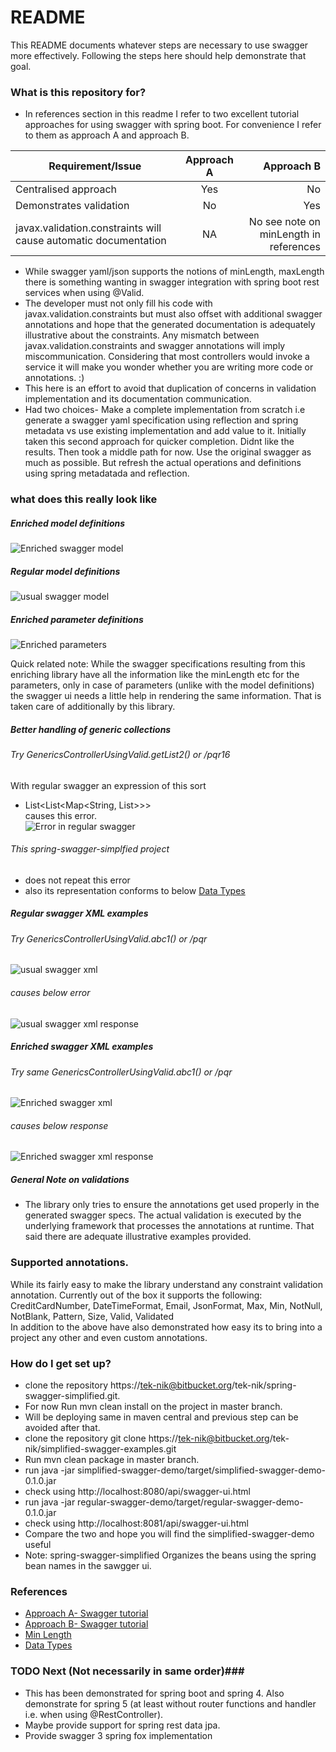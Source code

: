 # README #

This README documents whatever steps are necessary to use swagger more effectively.
Following the steps here should help demonstrate that goal.

### What is this repository for? ###

* In references section in this readme I refer to two excellent tutorial approaches for using swagger with spring boot. For convenience I refer to them as approach A and approach B.  

| Requirement/Issue        | Approach A        | Approach B  |
| ------------- |:-------------:| -----:|
| Centralised approach      | Yes | No |
| Demonstrates validation      | No      |   Yes |
| javax.validation.constraints will cause automatic documentation | NA      |    No see note on minLength in references |

* While swagger yaml/json supports the notions of minLength, maxLength there is something wanting in swagger integration with spring boot rest services when using @Valid.  
* The developer must not only fill his code with javax.validation.constraints but must also offset with additional swagger annotations and hope that the generated documentation is adequately illustrative about the constraints. Any mismatch between javax.validation.constraints and swagger annotations will imply miscommunication.   Considering that most controllers would invoke a service it will make you wonder whether you are writing more code or annotations. :)
* This here is an effort to avoid that duplication of concerns in validation implementation and its documentation communication.
* Had two choices- Make a complete implementation from scratch i.e generate a swagger yaml specification using reflection and spring metadata vs use existing implementation and add value to it. Initially taken this second approach for quicker completion. Didnt like the results. Then took a middle path for now. Use the original swagger as much as possible. But refresh the actual operations and definitions using spring metadatada and reflection.

### what does this really look like
##### Enriched model definitions  
![Enriched swagger model](images/new1.png "Enriched swagger model")
##### Regular model definitions
![usual swagger model](images/regular1.png "Regular swagger model")

##### Enriched parameter definitions
![Enriched parameters](images/params1.png)

Quick related note: While the swagger specifications resulting from this enriching library have all the information like the minLength etc for the parameters, only in case of parameters (unlike with the model definitions) the swagger ui needs a little help in rendering the same information. That is taken care of additionally by this library. 

##### Better handling of generic collections
###### Try GenericsControllerUsingValid.getList2() or /pqr16  
With regular swagger an expression of this sort   
* List<List<Map<String, List<String>>>>  
causes this error.  
![Error in regular swagger](images/error1.png)

###### This spring-swagger-simplfied project 
* does not repeat this error
* also its representation conforms to below
[Data Types](https://swagger.io/docs/specification/data-models/data-types/)

##### Regular swagger XML examples
###### Try GenericsControllerUsingValid.abc1() or /pqr  
![usual swagger xml](images/badxml1.png "Regular swagger xml")
###### causes below error
![usual swagger xml response](images/xmlerror1.png "Regular swagger corresponding response")
##### Enriched swagger XML examples
###### Try same GenericsControllerUsingValid.abc1() or /pqr  
![Enriched swagger xml](images/gudxml1.png "Enriched swagger xml")
###### causes below response
![Enriched swagger xml response](images/xmlnoerror1.png "Enriched swagger corresponding response")
  


##### General Note on validations
* The library only tries to ensure the annotations get used properly in the generated swagger specs. The actual validation is executed by the underlying framework that processes the annotations at runtime. That said there are adequate illustrative examples provided.

### Supported annotations.
While its fairly easy to make the library understand any constraint validation annotation. Currently out of the box it supports the following: 
CreditCardNumber, DateTimeFormat, Email, JsonFormat, Max, Min, NotNull, NotBlank, Pattern, Size, Valid, Validated  
In addition to the above have also demonstrated how easy its to bring into a project any other and even custom annotations.  

### How do I get set up? ###

* clone the repository https://tek-nik@bitbucket.org/tek-nik/spring-swagger-simplified.git.
* For now Run mvn clean install on the project in master branch.
* Will be deploying same in maven central and previous step can be avoided after that.
* clone the repository git clone https://tek-nik@bitbucket.org/tek-nik/simplified-swagger-examples.git
* Run mvn clean package  in master branch.
* run java -jar simplified-swagger-demo/target/simplified-swagger-demo-0.1.0.jar
* check using http://localhost:8080/api/swagger-ui.html
* run java -jar regular-swagger-demo/target/regular-swagger-demo-0.1.0.jar
* check using http://localhost:8081/api/swagger-ui.html
* Compare the two and hope you will find the simplified-swagger-demo useful
* Note: spring-swagger-simplified Organizes the beans using the spring bean names in the sawgger ui.


### References ###

* [Approach A- Swagger tutorial](https://www.baeldung.com/swagger-2-documentation-for-spring-rest-api)
* [Approach B- Swagger tutorial](https://dzone.com/articles/spring-boot-swagger-ui)
* [Min Length](https://stackoverflow.com/questions/33753340/is-there-a-way-to-indicate-that-a-string-model-property-has-a-maximum-length-in/51935210#51935210)
* [Data Types](https://swagger.io/docs/specification/data-models/data-types/)




### TODO Next (Not necessarily in same order)###

* This has been demonstrated for spring boot and spring 4. Also demonstrate for spring 5 (at least without router functions and handler i.e. when using @RestController).   
* Maybe provide support for spring rest data jpa.
* Provide swagger 3 spring fox implementation






 